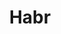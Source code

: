 ---
facebook: https://facebook.com/habr.eng
linkedin: https://linkedin.com/groups/14348665
logohandle: habr
sort: habr
title: Habr
twitter: https://x.com/habr_eng
website: https://habr.com/
---